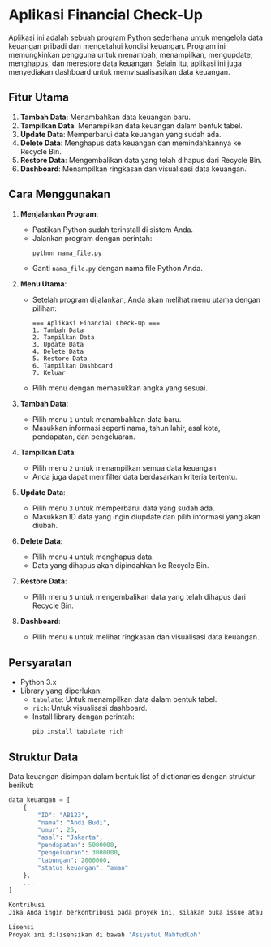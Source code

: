 # Aplikasi Financial Check-Up

Aplikasi ini adalah sebuah program Python sederhana untuk mengelola data keuangan pribadi dan mengetahui kondisi keuangan. Program ini memungkinkan pengguna untuk menambah, menampilkan, mengupdate, menghapus, dan merestore data keuangan. Selain itu, aplikasi ini juga menyediakan dashboard untuk memvisualisasikan data keuangan.

## Fitur Utama
1. **Tambah Data**: Menambahkan data keuangan baru.
2. **Tampilkan Data**: Menampilkan data keuangan dalam bentuk tabel.
3. **Update Data**: Memperbarui data keuangan yang sudah ada.
4. **Delete Data**: Menghapus data keuangan dan memindahkannya ke Recycle Bin.
5. **Restore Data**: Mengembalikan data yang telah dihapus dari Recycle Bin.
6. **Dashboard**: Menampilkan ringkasan dan visualisasi data keuangan.

## Cara Menggunakan
1. **Menjalankan Program**:
   - Pastikan Python sudah terinstall di sistem Anda.
   - Jalankan program dengan perintah:
     ```bash
     python nama_file.py
     ```
   - Ganti `nama_file.py` dengan nama file Python Anda.

2. **Menu Utama**:
   - Setelah program dijalankan, Anda akan melihat menu utama dengan pilihan:
     ```
     === Aplikasi Financial Check-Up ===
     1. Tambah Data
     2. Tampilkan Data
     3. Update Data
     4. Delete Data
     5. Restore Data
     6. Tampilkan Dashboard
     7. Keluar
     ```
   - Pilih menu dengan memasukkan angka yang sesuai.

3. **Tambah Data**:
   - Pilih menu `1` untuk menambahkan data baru.
   - Masukkan informasi seperti nama, tahun lahir, asal kota, pendapatan, dan pengeluaran.

4. **Tampilkan Data**:
   - Pilih menu `2` untuk menampilkan semua data keuangan.
   - Anda juga dapat memfilter data berdasarkan kriteria tertentu.

5. **Update Data**:
   - Pilih menu `3` untuk memperbarui data yang sudah ada.
   - Masukkan ID data yang ingin diupdate dan pilih informasi yang akan diubah.

6. **Delete Data**:
   - Pilih menu `4` untuk menghapus data.
   - Data yang dihapus akan dipindahkan ke Recycle Bin.

7. **Restore Data**:
   - Pilih menu `5` untuk mengembalikan data yang telah dihapus dari Recycle Bin.

8. **Dashboard**:
   - Pilih menu `6` untuk melihat ringkasan dan visualisasi data keuangan.

## Persyaratan
- Python 3.x
- Library yang diperlukan:
  - `tabulate`: Untuk menampilkan data dalam bentuk tabel.
  - `rich`: Untuk visualisasi dashboard.
  - Install library dengan perintah:
    ```bash
    pip install tabulate rich
    ```

## Struktur Data
Data keuangan disimpan dalam bentuk list of dictionaries dengan struktur berikut:
```python
data_keuangan = [
    {
        "ID": "AB123",
        "nama": "Andi Budi",
        "umur": 25,
        "asal": "Jakarta",
        "pendapatan": 5000000,
        "pengeluaran": 3000000,
        "tabungan": 2000000,
        "status keuangan": "aman"
    },
    ...
]

Kontribusi
Jika Anda ingin berkontribusi pada proyek ini, silakan buka issue atau pull request di repository GitHub.

Lisensi
Proyek ini dilisensikan di bawah 'Asiyatul Mahfudloh'